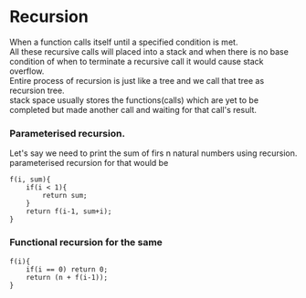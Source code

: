 # Recursion  
When a function calls itself until a specified condition is met.  
All these recursive calls will placed into a stack and when there is no base condition of when to terminate a recursive call it would cause stack overflow.  
Entire process of recursion is just like a tree and we call that tree as recursion tree.  
stack space usually stores the functions(calls) which are yet to be completed but made another call and waiting for that call's result.  

### Parameterised recursion.  
Let's say we need to print the sum of firs n natural numbers using recursion.  parameterised recursion for that would be  
```
f(i, sum){
    if(i < 1){
        return sum;
    }
    return f(i-1, sum+i);
}
```  

### Functional recursion for the same  
```
f(i){
    if(i == 0) return 0;
    return (n + f(i-1));
}
```
